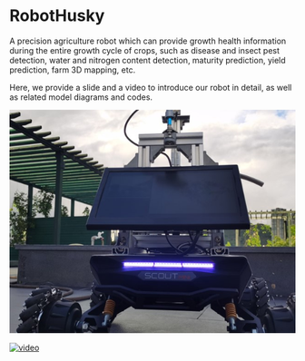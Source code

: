 # RobotHusky
A precision agriculture robot which can provide growth health information during the entire growth cycle of crops, such as disease and insect pest detection, water and nitrogen content detection, maturity prediction, yield prediction, farm 3D mapping, etc.

Here, we provide a slide and a video to introduce our robot in detail, as well as related model diagrams and codes.

![image](https://github.com/Galaxy-Motion/RobotHusky/blob/master/3D%20Model/robothusky.jpg)

<a href="https://youtu.be/WHbbtU-Q9-k" target="_blank"><img src="pics/video_loam.png" alt="video" width="45%" /></a>


